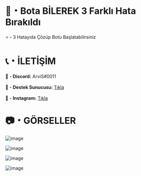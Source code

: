# 🤖・Bota BİLEREK 3 Farklı Hata Bırakıldı
⭐・3 Hatayıda Çözüp Botu Başlatabilirsiniz
# 

# 📞・İLETİŞİM
💙・**Discord:** ArviS#0011

🔗・**Destek Sunucusu:** [Tıkla](https://discord.gg/3AfAFE5qYg)

💜・**Instagram:** [Tıkla](https://www.instagram.com/arvis_here/)
#

# 📷・GÖRSELLER
![image](https://user-images.githubusercontent.com/69751083/202910668-61fa9f98-49bd-4496-bc5f-065e986e33f5.png)

![image](https://user-images.githubusercontent.com/69751083/202910670-778574cb-f6d9-4a9d-b56c-2cfd8325dbc8.png)

![image](https://user-images.githubusercontent.com/69751083/202910675-f3077c3a-e0ea-4b73-8c9b-94a544e635a8.png)

![image](https://user-images.githubusercontent.com/69751083/202910678-56f12a01-07ec-4e41-b37f-3d30dc636b62.png)

